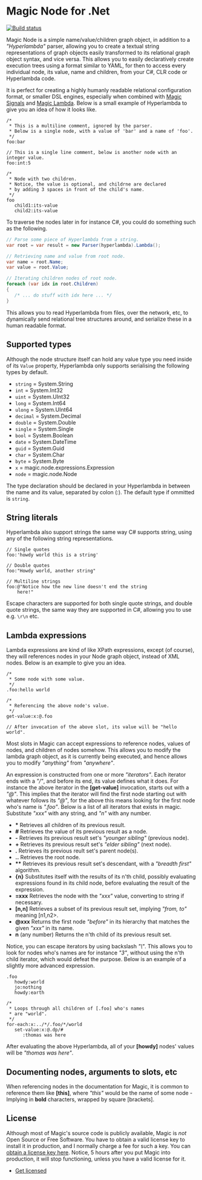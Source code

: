 
# Magic Node for .Net

[![Build status](https://travis-ci.org/polterguy/magic.node.svg?master)](https://travis-ci.org/polterguy/magic.node)

Magic Node is a simple name/value/children graph object, in addition to a _"Hyperlambda"_ parser, allowing you to
create a textual string representations of graph objects easily transformed to its relational graph object syntax,
and vice versa. This allows you to easily declaratively create execution trees using a format similar to YAML, for 
then to access every individual node, its value, name and children, from your C#, CLR code or Hyperlambda code.

It is perfect for creating a highly humanly readable relational configuration format, or smaller DSL engines,
especially when combined with [Magic Signals](https://github.com/polterguy/magic.signals) and
[Magic Lambda](https://github.com/polterguy/magic.lambda). Below is a small
example of Hyperlambda to give you an idea of how it looks like.

```
/*
 * This is a multiline comment, ignored by the parser.
 * Below is a single node, with a value of 'bar' and a name of 'foo'.
 */
foo:bar

// This is a single line comment, below is another node with an integer value.
foo:int:5

/*
 * Node with two children.
 * Notice, the value is optional, and childrne are declared
 * by adding 3 spaces in front of the child's name.
 */
foo
   child1:its-value
   child2:its-value
```

To traverse the nodes later in for instance C#, you could do something such as the following.

```csharp
// Parse some piece of Hyperlambda from a string.
var root = var result = new Parser(hyperlambda).Lambda();

// Retrieving name and value from root node.
var name = root.Name;
var value = root.Value;

// Iterating children nodes of root node.
foreach (var idx in root.Children)
{
   /* ... do stuff with idx here ... */
}
```

This allows you to read Hyperlambda from files, over the network, etc, to dynamically send
relational tree structures around, and serialize these in a human readable format.

## Supported types

Although the node structure itself can hold any value type you need inside of its `Value` property,
Hyperlambda only supports serialising the following types by default.

* `string` = System.String
* `int` = System.Int32
* `uint` = System.UInt32
* `long` = System.Int64
* `ulong` = System.UInt64
* `decimal` = System.Decimal
* `double` = System.Double
* `single` = System.Single
* `bool` = System.Boolean
* `date` = System.DateTime
* `guid` = System.Guid
* `char` = System.Char
* `byte` = System.Byte
* `x` = magic.node.expressions.Expression
* `node` = magic.node.Node

The type declaration should be declared in your Hyperlambda in between the name and its value, separated by colon (:).
The default type if ommitted is `string`.

## String literals

Hyperlambda also support strings the same way C# supports string, using any of the following string representations.

```
// Single quotes
foo:'howdy world this is a string'

// Double quotes
foo:"Howdy world, another string"

// Multiline strings
foo:@"Notice how the new line doesn't end the string
    here!"
```

Escape characters are supported for both single quote strings, and double quote strings, the same way they
are supported in C#, allowing you to use e.g. `\r\n` etc.

## Lambda expressions

Lambda expressions are kind of like XPath expressions, except (of course), they will references nodes
in your Node graph object, instead of XML nodes. Below is an example to give you an idea.

```
/*
 * Some node with some value.
 */
.foo:hello world

/*
 * Referencing the above node's value.
 */
get-value:x:@.foo

// After invocation of the above slot, its value will be "hello world".
```

Most slots in Magic can accept expressions to reference nodes, values of nodes, and children of
nodes somehow. This allows you to modify the lambda graph object, as it is currently being executed,
and hence allows you to modify _"anything"_ from _"anywhere"_.

An expression is constructed from one or more _"iterators"_. Each iterator ends with a _"/"_, and before
its end, its value defines what it does. For instance the above iterator in the __[get-value]__ invocation,
starts out with a _"@"_. This implies that the iterator will find the first node starting out with whatever
follows its _"@"_, for the above this means looking for the first node who's name is _".foo"_. Below is a list
of all iterators that exists in magic. Substitute _"xxx"_ with any string, and _"n"_ with any number.

* __\*__ Retrieves all children of its previous result.
* __\#__ Retrieves the value of its previous result as a node.
* __\-__ Retrieves its previous result set's _"younger sibling"_ (previous node).
* __\+__ Retrieves its previous result set's _"elder sibling"_ (next node).
* __.__ Retrieves its previous reult set's parent node(s).
* __..__ Retrieves the root node.
* __\*\*__ Retrieves its previous result set's descendant, with a _"breadth first"_ algorithm.
* __{n}__ Substitutes itself with the results of its n'th child, possibly evaluating expressions found in its child node, before evaluating the result of the expression.
* __=xxx__ Retrieves the node with the _"xxx"_ value, converting to string if necessary.
* __[n,n]__ Retrieves a subset of its previous result set, implying _"from, to"_ meaning \[n1,n2\>.
* __@xxx__ Returns the first node _"before"_ in its hierarchy that matches the given _"xxx"_ in its name.
* __n__ (any number) Returns the n'th child of its previous result set.

Notice, you can escape iterators by using backslash _"\\"_. This allows you to look for nodes who's names
are for instance _"3"_, without using the n'th child iterator, which would defeat the purpose. Below
is an example of a slightly more advanced expression.

```
.foo
   howdy:world
   jo:nothing
   howdy:earth

/*
 * Loops through all children of [.foo] who's names
 * are "world".
 */
for-each:x:../*/.foo/*/world
   set-value:x:@.dp/#
      :thomas was here
```

After evaluating the above Hyperlambda, all of your __[howdy]__ nodes' values will be _"thomas was here"_.

## Documenting nodes, arguments to slots, etc

When referencing nodes in the documentation for Magic, it is common to reference them like __[this]__, where
_"this"_ would be the name of some node - Implying in __bold__ characters, wrapped by square [brackets].

## License

Although most of Magic's source code is publicly available, Magic is _not_ Open Source or Free Software.
You have to obtain a valid license key to install it in production, and I normally charge a fee for such a
key. You can [obtain a license key here](https://servergardens.com/buy/).
Notice, 5 hours after you put Magic into production, it will stop functioning, unless you have a valid
license for it.

* [Get licensed](https://servergardens.com/buy/)
